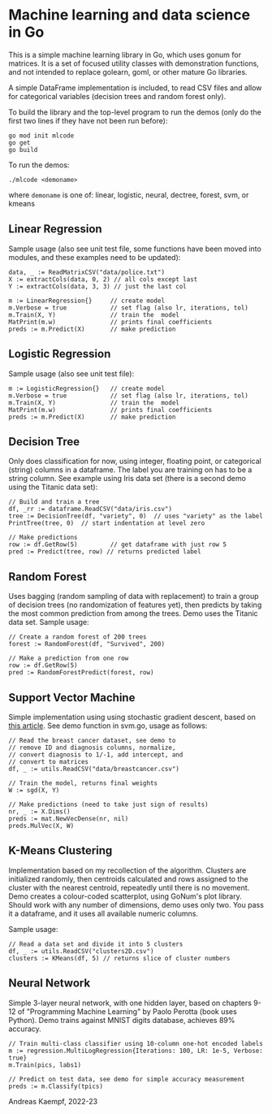 # Machine learning and data science in Go

This is a simple machine learning library in Go, which uses gonum for matrices.
It is a set of focused utility classes with demonstration functions, and not
intended to replace golearn, goml, or other mature Go libraries.

A simple DataFrame implementation is included, to read CSV files and allow
for categorical variables (decision trees and random forest only).

To build the library and the top-level program to run the demos (only do the first
two lines if they have not been run before):

    go mod init mlcode
    go get
    go build

To run the demos:

    ./mlcode <demoname>

where `demoname` is one of: linear, logistic, neural, dectree, forest, svm, or kmeans

## Linear Regression

Sample usage (also see unit test file, some functions have been moved into modules, 
and these examples need to be updated):


    data, _ := ReadMatrixCSV("data/police.txt")
    X := extractCols(data, 0, 2) // all cols except last
    Y := extractCols(data, 3, 3) // just the last col

    m := LinearRegression{}     // create model
    m.Verbose = true            // set flag (also lr, iterations, tol)
    m.Train(X, Y)               // train the  model
    MatPrint(m.w)               // prints final coefficients
    preds := m.Predict(X)       // make prediction

## Logistic Regression

Sample usage (also see unit test file):

    m := LogisticRegression{}   // create model
    m.Verbose = true            // set flag (also lr, iterations, tol)
    m.Train(X, Y)               // train the  model
    MatPrint(m.w)               // prints final coefficients
    preds := m.Predict(X)       // make prediction

## Decision Tree

Only does classification for now, using integer, floating point, or categorical
(string) columns in a dataframe. The label you are training on has to be a string 
column. See example using Iris data set (there is a second demo using the Titanic
data set):

    // Build and train a tree
	df, _rr := dataframe.ReadCSV("data/iris.csv")
	tree := DecisionTree(df, "variety", 0)  // uses "variety" as the label
	PrintTree(tree, 0)  // start indentation at level zero

	// Make predictions
    row := df.GetRow(5)         // get dataframe with just row 5
    pred := Predict(tree, row) // returns predicted label

## Random Forest

Uses bagging (random sampling of data with replacement) to train a group
of decision trees (no randomization of features yet), then predicts by
taking the most common prediction from among the trees. Demo uses the
Titanic data set. Sample usage:

    // Create a random forest of 200 trees
	forest := RandomForest(df, "Survived", 200)

	// Make a prediction from one row
    row := df.GetRow(5)
    pred := RandomForestPredict(forest, row)

## Support Vector Machine

Simple implementation using using stochastic gradient descent, based on
[this article](https://towardsdatascience.com/svm-implementation-from-scratch-python-2db2fc52e5c2).
See demo function in svm.go, usage as follows:

	// Read the breast cancer dataset, see demo to
	// remove ID and diagnosis columns, normalize, 
    // convert diagnosis to 1/-1, add intercept, and
    // convert to matrices
	df, _ := utils.ReadCSV("data/breastcancer.csv")

	// Train the model, returns final weights
	W := sgd(X, Y)

	// Make predictions (need to take just sign of results)
	nr, _ := X.Dims()
	preds := mat.NewVecDense(nr, nil)
	preds.MulVec(X, W)

## K-Means Clustering

Implementation based on my recollection of the algorithm. Clusters are
initialized randomly, then centroids calculated and rows assigned to the
cluster with the nearest centroid, repeatedly until there is no movement. Demo
creates a colour-coded scatterplot, using GoNum's plot library. Should work
with any number of dimensions, demo uses only two.  You pass it a dataframe,
and it uses all available numeric columns.

Sample usage:


	// Read a data set and divide it into 5 clusters
	df, _ := utils.ReadCSV("clusters2D.csv")
	clusters := KMeans(df, 5) // returns slice of cluster numbers


## Neural Network

Simple 3-layer neural network, with one hidden layer, based on chapters 9-12 of
"Programming Machine Learning" by Paolo Perotta (book uses Python). Demo trains
against MNIST digits database, achieves 89% accuracy.


	// Train multi-class classifier using 10-column one-hot encoded labels
	m := regression.MultiLogRegression{Iterations: 100, LR: 1e-5, Verbose: true}
	m.Train(pics, labs1)

	// Predict on test data, see demo for simple accuracy measurement
	preds := m.Classify(tpics)


Andreas Kaempf, 2022-23
